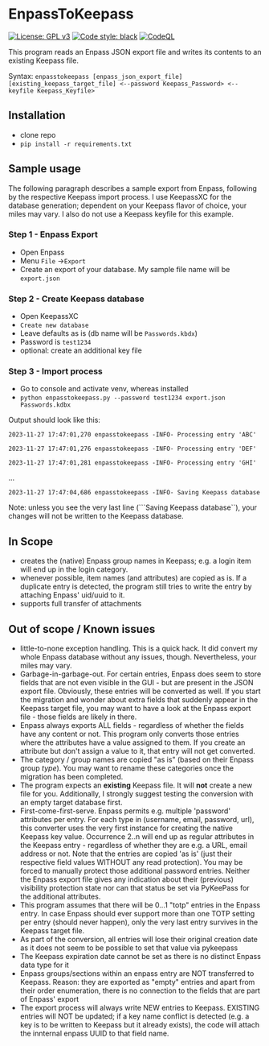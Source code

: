 # EnpassToKeepass

[![License: GPL v3](https://img.shields.io/badge/License-GPLv3-blue.svg)](https://www.gnu.org/licenses/gpl-3.0) [![Code style: black](https://img.shields.io/badge/code%20style-black-000000.svg)](https://github.com/psf/black) [![CodeQL](https://github.com/joergschultzelutter/enpasstokeepass/actions/workflows/codeql.yml/badge.svg)](https://github.com/joergschultzelutter/enpasstokeepass/actions/workflows/codeql.yml)

This program reads an Enpass JSON export file and writes its contents to an existing Keepass file.

Syntax: ```enpasstokeepass [enpass_json_export_file] [existing_keepass_target_file] <--password Keepass_Password> <--keyfile Keepass_Keyfile>```

## Installation
- clone repo
- ```pip install -r requirements.txt```

## Sample usage
The following paragraph describes a sample export from Enpass, following by the respective Keepass import process. I use KeepassXC for the database generation; dependent on your Keepass flavor of choice, your miles may vary. I also do not use a Keepass keyfile for this example.

### Step 1 - Enpass Export

- Open Enpass
- Menu ```File``` ->```Export```
- Create an export of your database. My sample file name will be ```export.json```

### Step 2 - Create Keepass database

- Open KeepassXC
- ```Create new database```
- Leave defaults as is (db name will be ```Passwords.kbdx```)
- Password is ```test1234```
- optional: create an additional key file

### Step 3 - Import process

- Go to console and activate venv, whereas installed
- ```python enpasstokeepass.py --password test1234 export.json Passwords.kdbx```

Output should look like this:

```2023-11-27 17:47:01,270 enpasstokeepass -INFO- Processing entry 'ABC'```

```2023-11-27 17:47:01,276 enpasstokeepass -INFO- Processing entry 'DEF'```

```2023-11-27 17:47:01,281 enpasstokeepass -INFO- Processing entry 'GHI'```

...

```2023-11-27 17:47:04,686 enpasstokeepass -INFO- Saving Keepass database```

Note: unless you see the very last line (```Saving Keepass database``), your changes will not be written to the Keepass database.




## In Scope
- creates the (native) Enpass group names in Keepass; e.g. a login item will end up in the login category.
- whenever possible, item names (and attributes) are copied as is. If a duplicate entry is detected, the program still tries to write the entry by attaching Enpass' uid/uuid to it.
- supports full transfer of attachments

## Out of scope / Known issues

- little-to-none exception handling. This is a quick hack. It did convert my whole Enpass database without any issues, though. Nevertheless, your miles may vary.
- Garbage-in-garbage-out. For certain entries, Enpass does seem to store fields that are not even visible in the GUI - but are present in the JSON export file. Obviously, these entries will be converted as well. If you start the migration and wonder about extra fields that suddenly appear in the Keepass target file, you may want to have a look at the Enpass export file - those fields are likely in there.
- Enpass always exports ALL fields - regardless of whether the fields have any content or not. This program only converts those entries where the attributes have a value assigned to them. If you create an attribute but don't assign a value to it, that entry will not get converted.
- The category / group names are copied "as is" (based on their Enpass group *type*). You may want to rename these categories once the migration has been completed.
- The program expects an __existing__ Keepass file. It will __not__ create a new file for you. Additionally, I strongly suggest testing the conversion with an empty target database first.
- First-come-first-serve. Enpass permits e.g. multiple 'password' attributes per entry. For each type in (username, email, password, url), this converter uses the very first instance for creating the native Keepass key value. Occurrence 2..n will end up as regular attributes in the Keepass entry - regardless of whether they are e.g. a URL, email address or not. Note that the entries are copied 'as is' (just their respective field values WITHOUT any read protection). You may be forced to manually protect those additional password entries. Neither the Enpass export file gives any indication about their (previous) visibility protection state nor can that status be set via PyKeePass for the additional attributes.
- This program assumes that there will be 0...1 "totp" entries in the Enpass entry. In case Enpass should ever support more than one TOTP setting per entry  (should never happen), only the very last entry survives in the Keepass target file.
- As part of the conversion, all entries will lose their original creation date as it does not seem to be possible to set that value via pykeepass
- The Keepass expiration date cannot be set as there is no distinct Enpass data type for it
- Enpass groups/sections within an enpass entry are NOT transferred to Keepass. Reason: they are exported as "empty" entries and apart from their order enumeration, there is no connection to the fields that are part of Enpass' export
- The export process will always write NEW entries to Keepass. EXISTING entries will NOT be updated; if a key name conflict is detected (e.g. a key is to be written to Keepass but it already exists), the code will attach the innternal enpass UUID to that field name.
